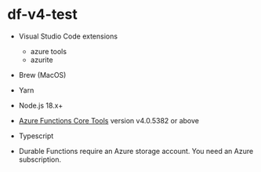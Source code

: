 # df-v4-test

- Visual Studio Code
    extensions
    - azure tools
    - azurite
- Brew (MacOS)
- Yarn
- Node.js 18.x+
- [Azure Functions Core Tools](https://learn.microsoft.com/en-us/azure/azure-functions/functions-run-local?tabs=macos%2Cisolated-process%2Cnode-v4%2Cpython-v2%2Chttp-trigger%2Ccontainer-apps&pivots=programming-language-typescript) version v4.0.5382 or above

- Typescript
- Durable Functions require an Azure storage account. You need an Azure subscription.




